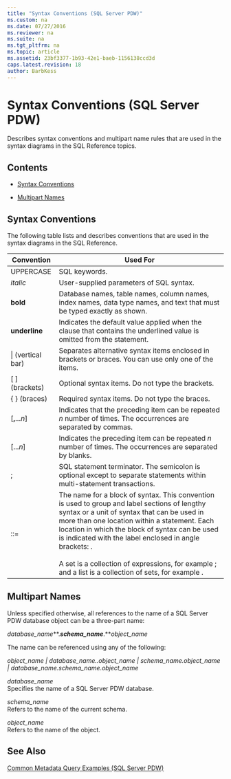 ```yaml
---
title: "Syntax Conventions (SQL Server PDW)"
ms.custom: na
ms.date: 07/27/2016
ms.reviewer: na
ms.suite: na
ms.tgt_pltfrm: na
ms.topic: article
ms.assetid: 23bf3377-1b93-42e1-baeb-1156138ccd3d
caps.latest.revision: 18
author: BarbKess
---
```

# Syntax Conventions (SQL Server PDW)
Describes syntax conventions and multipart name rules that are used in the syntax diagrams in the SQL Reference topics.  
  
## Contents  
  
-   [Syntax Conventions](#SyntaxConventions)  
  
-   [Multipart Names](#MultipartNames)  
  
## <a name="SyntaxConventions"></a>Syntax Conventions  
The following table lists and describes conventions that are used in the syntax diagrams in the SQL Reference.  
  
|Convention|Used For|  
|--------------|------------|  
|UPPERCASE|SQL keywords.|  
|*italic*|User-supplied parameters of SQL syntax.|  
|**bold**|Database names, table names, column names, index names, data type names, and text that must be typed exactly as shown.|  
|**underline**|Indicates the default value applied when the clause that contains the underlined value is omitted from the statement.|  
|&#124; (vertical bar)|Separates alternative syntax items enclosed in brackets or braces. You can use only one of the items.|  
|[ ] (brackets)|Optional syntax items. Do not type the brackets.|  
|{ } (braces)|Required syntax items. Do not type the braces.|  
|[**,**...*n*]|Indicates that the preceding item can be repeated *n* number of times. The occurrences are separated by commas.|  
|[...*n*]|Indicates the preceding item can be repeated *n* number of times. The occurrences are separated by blanks.|  
|;|SQL statement terminator. The semicolon is optional except to separate statements within multi-statement transactions.|  
|<label> ::=|The name for a block of syntax. This convention is used to group and label sections of lengthy syntax or a unit of syntax that can be used in more than one location within a statement. Each location in which the block of syntax can be used is indicated with the label enclosed in angle brackets: <label>.<br /><br />A set is a collection of expressions, for example <grouping set>; and a list is a collection of sets, for example <composite element list>.|  
  
## <a name="MultipartNames"></a>Multipart Names  
Unless specified otherwise, all references to the name of a SQL Server PDW database object can be a three-part name:  
  
*database_name***.***schema_name***.***object_name*  
  
The name can be referenced using any of the following:  
  
*object_name | database_name..object_name | schema_name.object_name | database_name.schema_name.object_name*  
  
*database_name*  
Specifies the name of a SQL Server PDW database.  
  
*schema_name*  
Refers to the name of the current schema.  
  
*object_name*  
Refers to the name of the object.  
  
## See Also  
[Common Metadata Query Examples &#40;SQL Server PDW&#41;](../../mpp/sqlpdw/common-metadata-query-examples-sql-server-pdw.md)  
  
